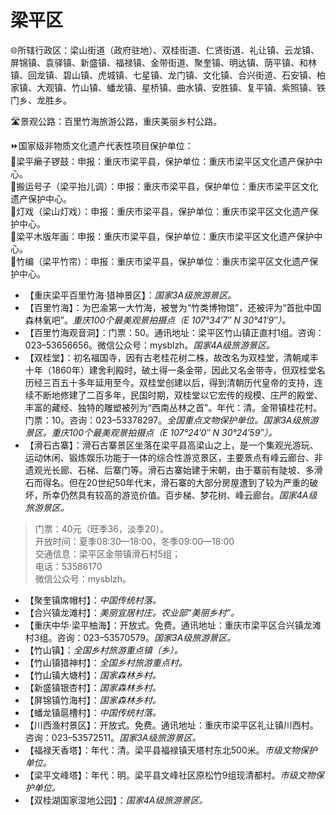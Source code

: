 # 梁平区  
🌐所辖行政区：梁山街道（政府驻地）、双桂街道、仁贤街道、礼让镇、云龙镇、屏锦镇、袁驿镇、新盛镇、福禄镇、金带街道、聚奎镇、明达镇、荫平镇、和林镇、回龙镇、碧山镇、虎城镇、七星镇、龙门镇、文化镇、合兴街道、石安镇、柏家镇、大观镇、竹山镇、蟠龙镇、星桥镇、曲水镇、安胜镇、复平镇、紫照镇、铁门乡、龙胜乡。  

🛣️景观公路：百里竹海旅游公路，重庆美丽乡村公路。  

⏩国家级非物质文化遗产代表性项目保护单位：  
🔸梁平癞子锣鼓：申报：重庆市梁平县，保护单位：重庆市梁平区文化遗产保护中心。  
🔸搬运号子（梁平抬儿调）：申报：重庆市梁平县，保护单位：重庆市梁平区文化遗产保护中心。  
🔸灯戏（梁山灯戏）：申报：重庆市梁平县，保护单位：重庆市梁平区文化遗产保护中心。  
🔸梁平木版年画：申报：重庆市梁平县，保护单位：重庆市梁平区文化遗产保护中心。  
🔸竹编（梁平竹帘）：申报：重庆市梁平县，保护单位：重庆市梁平区文化遗产保护中心。  

* 【重庆梁平百里竹海·猎神景区】：*国家3A级旅游景区。*  
* 【百里竹海】：为巴渝第一大竹海，被誉为“竹类博物馆”，还被评为“首批中国森林氧吧”。*重庆100个最美观景拍摄点（E 107°34′7″ N 30°41′9″）。*  
* 【百里竹海观音洞】：门票：50。通讯地址：梁平区竹山镇正直村1组。咨询：023–53656656。微信公众号：mysblzh。*国家4A级旅游景区。*  
* 【双桂堂】：初名福国寺，因有古老桂花树二株，故改名为双桂堂，清朝咸丰十年（1860年）建舍利殿时，破土得一条金带，因此又名金带寺，但双桂堂名历经三百五十多年延用至今。双桂堂创建以后，得到清朝历代皇帝的支持，连续不断地修建了二百多年，民国时期，双桂堂以它宏传的规模、庄严的殿堂、丰富的藏经、独特的雕塑被列为“西南丛林之首”。年代：清。金带镇桂花村。门票：10。咨询：023–53378297。*全国重点文物保护单位。国家3A级旅游景区。重庆100个最美观景拍摄点（E 107°24′0″ N 30°24′59″）。*  
* 【滑石古寨】：滑石古寨景区坐落在梁平县高梁山之上，是一个集观光游玩、运动休闲、锻炼娱乐功能于一体的综合性游览景区，主要景点有峰云廊台、非遗观光长廊、石梯、后寨门等。滑石古寨始建于宋朝，由于寨前有陡坡、多滑石而得名。但在20世纪50年代末，滑石寨的大部分房屋遭到了较为严重的破坏，所幸仍然具有较高的游览价值。百步梯、梦花树、峰云廊台。*国家4A级旅游景区。*  
> 门票：40元（旺季36，淡季20）。  
> 开放时间：夏季08:30—18:00，冬季09:00—18:00  
> 交通信息：梁平区金带镇滑石村5组；  
> 电话：53586170  
> 微信公众号：mysblzh。  
* 【聚奎镇席帽村】：*中国传统村落。*  
* 【合兴镇龙滩村】：*美丽宜居村庄。农业部“美丽乡村”。*  
* 【重庆中华·梁平柚海】：开放式。免费。通讯地址：重庆市梁平区合兴镇龙滩村3组。咨询：023–53570579。*国家3A级旅游景区。*  
* 【竹山镇】：*全国乡村旅游重点镇（乡）。*  
* 【竹山镇猎神村】：*全国乡村旅游重点村。*  
* 【竹山镇大塘村】：*国家森林乡村。*  
* 【新盛镇银杏村】：*国家森林乡村。*  
* 【屏锦镇竹海村】：*国家森林乡村。*  
* 【蟠龙镇扈槽村】：*中国传统村落。*  
* 【川西渔村景区】：开放式。免费。通讯地址：重庆市梁平区礼让镇川西村。咨询：023–53572511。*国家3A级旅游景区。*  
* 【福禄天香塔】：年代：清。梁平县福禄镇天塔村东北500米。*市级文物保护单位。*  
* 【梁平文峰塔】：年代：明。梁平县文峰社区原松竹9组现清都村。*市级文物保护单位。*  
* 【双桂湖国家湿地公园】：*国家4A级旅游景区。*  

